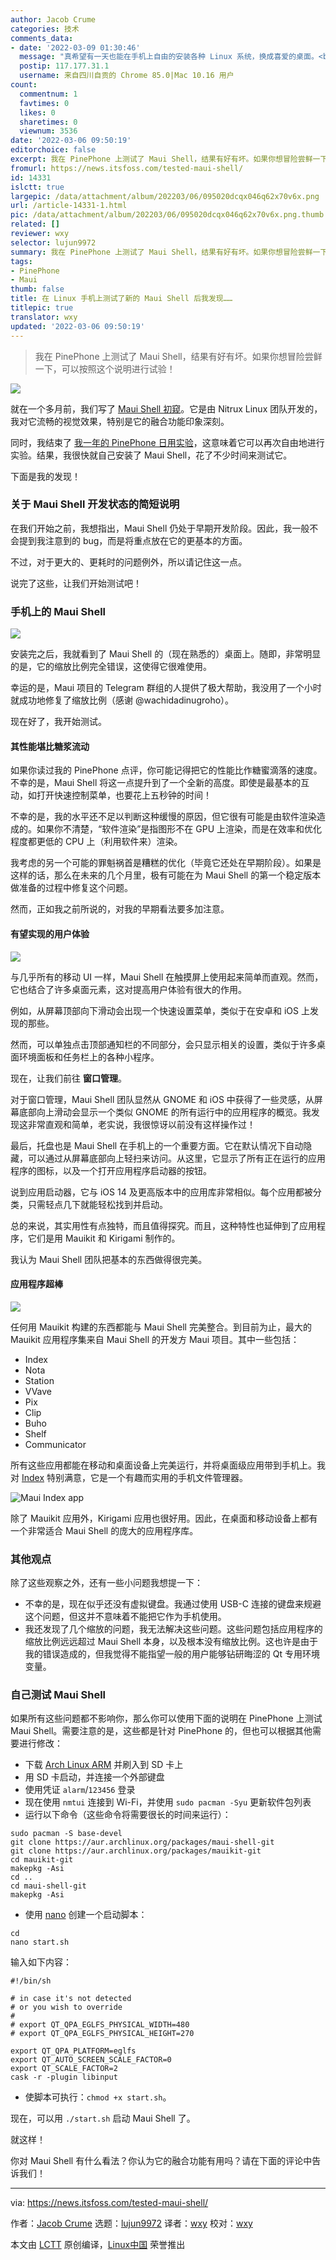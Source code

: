 ```yaml
---
author: Jacob Crume
categories: 技术
comments_data:
- date: '2022-03-09 01:30:46'
  message: "真希望有一天也能在手机上自由的安装各种 Linux 系统，换成喜爱的桌面。<br />\r\n再运行 neofetch、截图、晒图、锁屏，美滋滋。"
  postip: 117.177.31.1
  username: 来自四川自贡的 Chrome 85.0|Mac 10.16 用户
count:
  commentnum: 1
  favtimes: 0
  likes: 0
  sharetimes: 0
  viewnum: 3536
date: '2022-03-06 09:50:19'
editorchoice: false
excerpt: 我在 PinePhone 上测试了 Maui Shell，结果有好有坏。如果你想冒险尝鲜一下，可以按照这个说明进行试验！
fromurl: https://news.itsfoss.com/tested-maui-shell/
id: 14331
islctt: true
largepic: /data/attachment/album/202203/06/095020dcqx046q62x70v6x.png
url: /article-14331-1.html
pic: /data/attachment/album/202203/06/095020dcqx046q62x70v6x.png.thumb.jpg
related: []
reviewer: wxy
selector: lujun9972
summary: 我在 PinePhone 上测试了 Maui Shell，结果有好有坏。如果你想冒险尝鲜一下，可以按照这个说明进行试验！
tags:
- PinePhone
- Maui
thumb: false
title: 在 Linux 手机上测试了新的 Maui Shell 后我发现……
titlepic: true
translator: wxy
updated: '2022-03-06 09:50:19'
---
```



> 
> 我在 PinePhone 上测试了 Maui Shell，结果有好有坏。如果你想冒险尝鲜一下，可以按照这个说明进行试验！
> 
> 
> 


![](/data/attachment/album/202203/06/095020dcqx046q62x70v6x.png)


就在一个多月前，我们写了 [Maui Shell 初窥](/article-14136-1.html)。它是由 Nitrux Linux 团队开发的，我对它流畅的视觉效果，特别是它的融合功能印象深刻。


同时，我结束了 [我一年的 PinePhone 日用实验](/article-14235-1.html)，这意味着它可以再次自由地进行实验。结果，我很快就自己安装了 Maui Shell，花了不少时间来测试它。


下面是我的发现！


### 关于 Maui Shell 开发状态的简短说明


在我们开始之前，我想指出，Maui Shell 仍处于早期开发阶段。因此，我一般不会提到我注意到的 bug，而是将重点放在它的更基本的方面。


不过，对于更大的、更耗时的问题例外，所以请记住这一点。


说完了这些，让我们开始测试吧！


### 手机上的 Maui Shell


![](/data/attachment/album/202203/06/095021icc606ajm6vjm59g.jpg)


安装完之后，我就看到了 Maui Shell 的（现在熟悉的）桌面上。随即，非常明显的是，它的缩放比例完全错误，这使得它很难使用。


幸运的是，Maui 项目的 Telegram 群组的人提供了极大帮助，我没用了一个小时就成功地修复了缩放比例（感谢 @wachidadinugroho）。


现在好了，我开始测试。


#### 其性能堪比糖浆流动


如果你读过我的 PinePhone 点评，你可能记得把它的性能比作糖蜜滴落的速度。不幸的是，Maui Shell 将这一点提升到了一个全新的高度。即使是最基本的互动，如打开快速控制菜单，也要花上五秒钟的时间！


不幸的是，我的水平还不足以判断这种缓慢的原因，但它很有可能是由软件渲染造成的。如果你不清楚，“软件渲染”是指图形不在 GPU 上渲染，而是在效率和优化程度都更低的 CPU 上（利用软件来）渲染。


我考虑的另一个可能的罪魁祸首是糟糕的优化（毕竟它还处在早期阶段）。如果是这样的话，那么在未来的几个月里，极有可能在为 Maui Shell 的第一个稳定版本做准备的过程中修复这个问题。


然而，正如我之前所说的，对我的早期看法要多加注意。


#### 有望实现的用户体验


![](/data/attachment/album/202203/06/095022vialsslewgwsarnq.jpg)


与几乎所有的移动 UI 一样，Maui Shell 在触摸屏上使用起来简单而直观。然而，它也结合了许多桌面元素，这对提高用户体验有很大的作用。


例如，从屏幕顶部向下滑动会出现一个快速设置菜单，类似于在安卓和 iOS 上发现的那些。


然而，可以单独点击顶部通知栏的不同部分，会只显示相关的设置，类似于许多桌面环境面板和任务栏上的各种小程序。


现在，让我们前往 **窗口管理**。


对于窗口管理，Maui Shell 团队显然从 GNOME 和 iOS 中获得了一些灵感，从屏幕底部向上滑动会显示一个类似 GNOME 的所有运行中的应用程序的概览。我发现这非常直观和简单，老实说，我很惊讶以前没有这样操作过！


最后，托盘也是 Maui Shell 在手机上的一个重要方面。它在默认情况下自动隐藏，可以通过从屏幕底部向上轻扫来访问。从这里，它显示了所有正在运行的应用程序的图标，以及一个打开应用程序启动器的按钮。


说到应用启动器，它与 iOS 14 及更高版本中的应用库非常相似。每个应用都被分类，只需轻点几下就能轻松找到并启动。


总的来说，其实用性有点独特，而且值得探究。而且，这种特性也延伸到了应用程序，它们是用 Mauikit 和 Kirigami 制作的。


我认为 Maui Shell 团队把基本的东西做得很完美。


#### 应用程序超棒


![](/data/attachment/album/202203/06/095023rbiex9c7rojyrrlj.png)


任何用 Mauikit 构建的东西都能与 Maui Shell 完美整合。到目前为止，最大的 Mauikit 应用程序集来自 Maui Shell 的开发方 Maui 项目。其中一些包括：


* Index
* Nota
* Station
* VVave
* Pix
* Clip
* Buho
* Shelf
* Communicator


所有这些应用都能在移动和桌面设备上完美运行，并将桌面级应用带到手机上。我对 [Index](https://mauikit.org/apps/index/) 特别满意，它是一个有趣而实用的手机文件管理器。


![Maui Index app](/data/attachment/album/202203/06/095025tw596bk9rkwrrrtq.png)


除了 Mauikit 应用外，Kirigami 应用也很好用。因此，在桌面和移动设备上都有一个非常适合 Maui Shell 的庞大的应用程序库。


### 其他观点


除了这些观察之外，还有一些小问题我想提一下：


* 不幸的是，现在似乎还没有虚拟键盘。我通过使用 USB-C 连接的键盘来规避这个问题，但这并不意味着不能把它作为手机使用。
* 我还发现了几个缩放的问题，我无法解决这些问题。这些问题包括应用程序的缩放比例远远超过 Maui Shell 本身，以及根本没有缩放比例。这也许是由于我的错误造成的，但我觉得不能指望一般的用户能够钻研晦涩的 Qt 专用环境变量。


### 自己测试 Maui Shell


如果所有这些问题都不影响你，那么你可以使用下面的说明在 PinePhone 上测试 Maui Shell。需要注意的是，这些都是针对 PinePhone 的，但也可以根据其他需要进行修改：


* 下载 [Arch Linux ARM](https://github.com/dreemurrs-embedded/Pine64-Arch/releases) 并刷入到 SD 卡上
* 用 SD 卡启动，并连接一个外部键盘
* 使用凭证 `alarm`/`123456` 登录
* 现在使用 `nmtui` 连接到 Wi-Fi，并使用 `sudo pacman -Syu` 更新软件包列表
* 运行以下命令（这些命令将需要很长的时间来运行）：



```
sudo pacman -S base-devel
git clone https://aur.archlinux.org/packages/maui-shell-git
git clone https://aur.archlinux.org/packages/mauikit-git
cd mauikit-git
makepkg -Asi
cd ..
cd maui-shell-git
makepkg -Asi

```
* 使用 [nano](https://news.itsfoss.com/gnu-nano-6-0-released/) 创建一个启动脚本：



```
cd
nano start.sh

```

输入如下内容：



```
#!/bin/sh

# in case it's not detected
# or you wish to override
#
# export QT_QPA_EGLFS_PHYSICAL_WIDTH=480
# export QT_QPA_EGLFS_PHYSICAL_HEIGHT=270

export QT_QPA_PLATFORM=eglfs
export QT_AUTO_SCREEN_SCALE_FACTOR=0
export QT_SCALE_FACTOR=2
cask -r -plugin libinput

```
* 使脚本可执行：`chmod +x start.sh`。


现在，可以用 `./start.sh` 启动 Maui Shell 了。


就这样！


你对 Maui Shell 有什么看法？你认为它的融合功能有用吗？请在下面的评论中告诉我们！




---


via: <https://news.itsfoss.com/tested-maui-shell/>


作者：[Jacob Crume](https://news.itsfoss.com/author/jacob/) 选题：[lujun9972](https://github.com/lujun9972) 译者：[wxy](https://github.com/wxy) 校对：[wxy](https://github.com/wxy)


本文由 [LCTT](https://github.com/LCTT/TranslateProject) 原创编译，[Linux中国](https://linux.cn/) 荣誉推出
